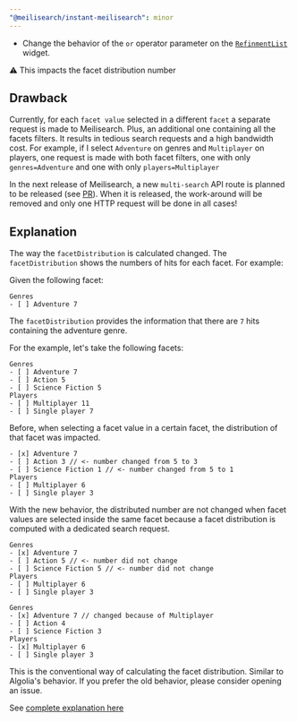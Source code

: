 ```yaml
---
"@meilisearch/instant-meilisearch": minor
---
```


- Change the behavior of the `or` operator parameter on the [`RefinmentList`](https://www.algolia.com/doc/api-reference/widgets/refinement-list/js/) widget.

⚠️ This impacts the facet distribution number

## Drawback

Currently, for each `facet value` selected in a different `facet` a separate request is made to Meilisearch. Plus, an additional one containing all the facets filters. It results in tedious search requests and a high bandwidth cost.
For example, if I select `Adventure` on genres and `Multiplayer` on players, one request is made with both facet filters, one with only `genres=Adventure` and one with only `players=Multiplayer`

In the next release of Meilisearch, a new `multi-search` API route is planned to be released (see [PR](https://github.com/meilisearch/meilisearch/pull/3417)). When it is released, the work-around will be removed and only one HTTP request will be done in all cases!


## Explanation

The way the `facetDistribution` is calculated changed. The `facetDistribution` shows the numbers of hits for each facet. For example:

Given the following facet:

```
Genres
- [ ] Adventure 7
```

The `facetDistribution` provides the information that there are `7` hits containing the adventure genre.

For the example, let's take the following facets:

```
Genres
- [ ] Adventure 7
- [ ] Action 5
- [ ] Science Fiction 5
Players
- [ ] Multiplayer 11
- [ ] Single player 7
```

Before, when selecting a facet value in a certain facet, the distribution of that facet was impacted.

```
- [x] Adventure 7
- [ ] Action 3 // <- number changed from 5 to 3
- [ ] Science Fiction 1 // <- number changed from 5 to 1
Players
- [ ] Multiplayer 6
- [ ] Single player 3
```

With the new behavior, the distributed number are not changed when facet values are selected inside the same facet because a facet distribution is computed with a dedicated search request.

```
Genres
- [x] Adventure 7
- [ ] Action 5 // <- number did not change
- [ ] Science Fiction 5 // <- number did not change
Players
- [ ] Multiplayer 6
- [ ] Single player 3
```

```
Genres
- [x] Adventure 7 // changed because of Multiplayer
- [ ] Action 4
- [ ] Science Fiction 3
Players
- [x] Multiplayer 6
- [ ] Single player 3
```

This is the conventional way of calculating the facet distribution. Similar to Algolia's behavior. If you prefer the old behavior, please consider opening an issue.

See [complete explanation here](https://github.com/meilisearch/instant-meilisearch/issues/884)
